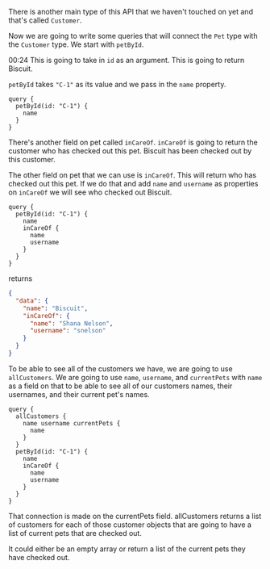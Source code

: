 There is another main type of this API that we haven't touched on yet and that's called `Customer`. 

Now we are going to write some queries that will connect the `Pet` type with the `Customer` type. We start with `petById`. 

  00:24 This is going to take in `id` as an argument. This is going to return Biscuit.

`petById` takes `"C-1"` as its value and we pass in the `name` property. 

```query
query {
  petById(id: "C-1") {
    name
  }
}
```

  There's another field on pet called `inCareOf`. `inCareOf` is going to return the customer who has checked out this pet. Biscuit has been checked out by this customer.

The other field on pet that we can use is `inCareOf`. This will return who has checked out this pet. If we do that and add `name` and `username` as properties on `inCareOf` we will see who checked out Biscuit.

```query
query {
  petById(id: "C-1") {
    name
    inCareOf {
      name
      username
    }
  }
}
```

returns

```json
{
  "data": {
    "name": "Biscuit",
    "inCareOf": {
      "name": "Shana Nelson",
      "username": "snelson"
    }
  }
}
```

To be able to see all of the customers we have, we are going to use `allCustomers`. We are going to use `name`, `username`, and `currentPets` with `name` as a field on that to be able to see all of our customers names, their usernames, and their current pet's names. 

```query
query {
  allCustomers {
    name username currentPets {
      name
    }
  }
  petById(id: "C-1") {
    name
    inCareOf {
      name
      username
    }
  }
}
```

That connection is made on the currentPets field. allCustomers returns a list of customers for each of those customer objects that are going to have a list of current pets that are checked out.

It could either be an empty array or return a list of the current pets they have checked out. 